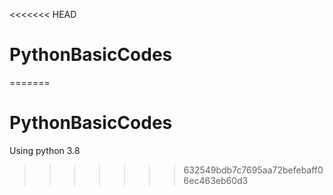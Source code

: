 <<<<<<< HEAD
# PythonBasicCodes
=======
# PythonBasicCodes
Using python 3.8
>>>>>>> 632549bdb7c7695aa72befebaff06ec463eb60d3
